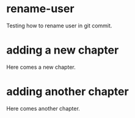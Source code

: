 # rename-user
Testing how to rename user in git commit.

# adding a new chapter
Here comes a new chapter.

# adding another chapter
Here comes another chapter.